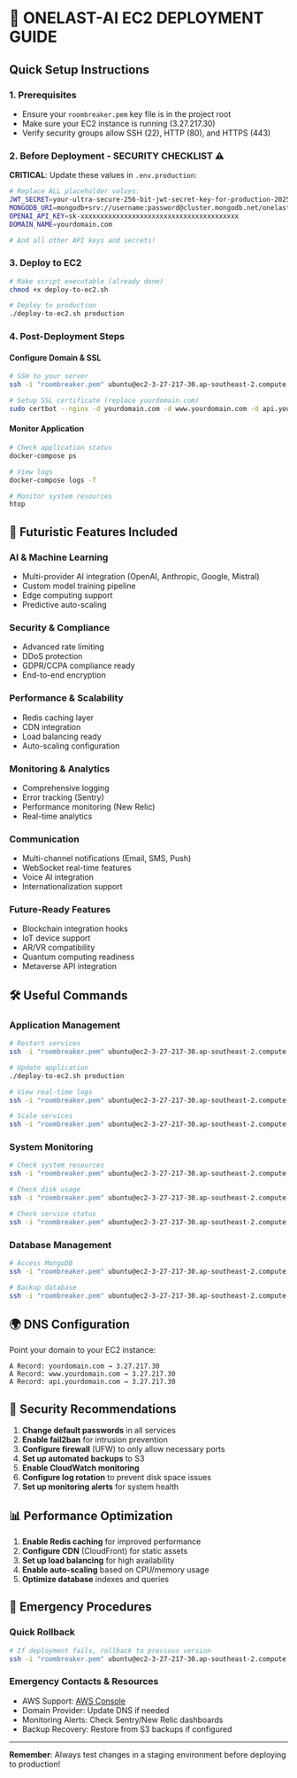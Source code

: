 # 🚀 ONELAST-AI EC2 DEPLOYMENT GUIDE

## Quick Setup Instructions

### 1. Prerequisites
- Ensure your `roombreaker.pem` key file is in the project root
- Make sure your EC2 instance is running (3.27.217.30)
- Verify security groups allow SSH (22), HTTP (80), and HTTPS (443)

### 2. Before Deployment - SECURITY CHECKLIST ⚠️

**CRITICAL**: Update these values in `.env.production`:
```bash
# Replace ALL placeholder values:
JWT_SECRET=your-ultra-secure-256-bit-jwt-secret-key-for-production-2025
MONGODB_URI=mongodb+srv://username:password@cluster.mongodb.net/onelast-ai-prod
OPENAI_API_KEY=sk-xxxxxxxxxxxxxxxxxxxxxxxxxxxxxxxxxxxxxxxx
DOMAIN_NAME=yourdomain.com

# And all other API keys and secrets!
```

### 3. Deploy to EC2
```bash
# Make script executable (already done)
chmod +x deploy-to-ec2.sh

# Deploy to production
./deploy-to-ec2.sh production
```

### 4. Post-Deployment Steps

#### Configure Domain & SSL
```bash
# SSH to your server
ssh -i "roombreaker.pem" ubuntu@ec2-3-27-217-30.ap-southeast-2.compute.amazonaws.com

# Setup SSL certificate (replace yourdomain.com)
sudo certbot --nginx -d yourdomain.com -d www.yourdomain.com -d api.yourdomain.com
```

#### Monitor Application
```bash
# Check application status
docker-compose ps

# View logs
docker-compose logs -f

# Monitor system resources
htop
```

## 🔮 Futuristic Features Included

### AI & Machine Learning
- Multi-provider AI integration (OpenAI, Anthropic, Google, Mistral)
- Custom model training pipeline
- Edge computing support
- Predictive auto-scaling

### Security & Compliance
- Advanced rate limiting
- DDoS protection
- GDPR/CCPA compliance ready
- End-to-end encryption

### Performance & Scalability
- Redis caching layer
- CDN integration
- Load balancing ready
- Auto-scaling configuration

### Monitoring & Analytics
- Comprehensive logging
- Error tracking (Sentry)
- Performance monitoring (New Relic)
- Real-time analytics

### Communication
- Multi-channel notifications (Email, SMS, Push)
- WebSocket real-time features
- Voice AI integration
- Internationalization support

### Future-Ready Features
- Blockchain integration hooks
- IoT device support
- AR/VR compatibility
- Quantum computing readiness
- Metaverse API integration

## 🛠️ Useful Commands

### Application Management
```bash
# Restart services
ssh -i "roombreaker.pem" ubuntu@ec2-3-27-217-30.ap-southeast-2.compute.amazonaws.com 'cd /home/ubuntu/onelast-ai && docker-compose restart'

# Update application
./deploy-to-ec2.sh production

# View real-time logs
ssh -i "roombreaker.pem" ubuntu@ec2-3-27-217-30.ap-southeast-2.compute.amazonaws.com 'cd /home/ubuntu/onelast-ai && docker-compose logs -f'

# Scale services
ssh -i "roombreaker.pem" ubuntu@ec2-3-27-217-30.ap-southeast-2.compute.amazonaws.com 'cd /home/ubuntu/onelast-ai && docker-compose up -d --scale backend=3'
```

### System Monitoring
```bash
# Check system resources
ssh -i "roombreaker.pem" ubuntu@ec2-3-27-217-30.ap-southeast-2.compute.amazonaws.com 'htop'

# Check disk usage
ssh -i "roombreaker.pem" ubuntu@ec2-3-27-217-30.ap-southeast-2.compute.amazonaws.com 'df -h'

# Check service status
ssh -i "roombreaker.pem" ubuntu@ec2-3-27-217-30.ap-southeast-2.compute.amazonaws.com 'systemctl status nginx docker'
```

### Database Management
```bash
# Access MongoDB
ssh -i "roombreaker.pem" ubuntu@ec2-3-27-217-30.ap-southeast-2.compute.amazonaws.com 'cd /home/ubuntu/onelast-ai && docker-compose exec mongodb mongo'

# Backup database
ssh -i "roombreaker.pem" ubuntu@ec2-3-27-217-30.ap-southeast-2.compute.amazonaws.com 'cd /home/ubuntu/onelast-ai && docker-compose exec mongodb mongodump --out /backup'
```

## 🌍 DNS Configuration

Point your domain to your EC2 instance:
```
A Record: yourdomain.com → 3.27.217.30
A Record: www.yourdomain.com → 3.27.217.30
A Record: api.yourdomain.com → 3.27.217.30
```

## 🔐 Security Recommendations

1. **Change default passwords** in all services
2. **Enable fail2ban** for intrusion prevention
3. **Configure firewall** (UFW) to only allow necessary ports
4. **Set up automated backups** to S3
5. **Enable CloudWatch monitoring**
6. **Configure log rotation** to prevent disk space issues
7. **Set up monitoring alerts** for system health

## 📊 Performance Optimization

1. **Enable Redis caching** for improved performance
2. **Configure CDN** (CloudFront) for static assets
3. **Set up load balancing** for high availability
4. **Enable auto-scaling** based on CPU/memory usage
5. **Optimize database** indexes and queries

## 🚨 Emergency Procedures

### Quick Rollback
```bash
# If deployment fails, rollback to previous version
ssh -i "roombreaker.pem" ubuntu@ec2-3-27-217-30.ap-southeast-2.compute.amazonaws.com 'cd /home/ubuntu/onelast-ai && git checkout previous-working-commit && docker-compose up -d --build'
```

### Emergency Contacts & Resources
- AWS Support: [AWS Console](https://console.aws.amazon.com)
- Domain Provider: Update DNS if needed
- Monitoring Alerts: Check Sentry/New Relic dashboards
- Backup Recovery: Restore from S3 backups if configured

---

**Remember**: Always test changes in a staging environment before deploying to production!
